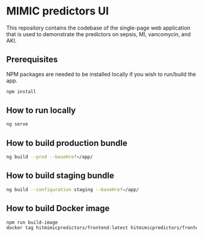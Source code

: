# MIMIC predictors UI

This repository contains the codebase of the single-page web application that is used to demonstrate the predictors on sepsis, MI, vancomycin, and AKI.

## Prerequisites

NPM packages are needed to be installed locally if you wish to run/build the app.

```bash
npm install
```

## How to run locally

```bash
ng serve
```

## How to build production bundle

```bash
ng build --prod --baseHref=/app/
```

## How to build staging bundle

```bash
ng build --configuration staging --baseHref=/app/
```

## How to build Docker image

```bash
npm run build-image
docker tag hitmimicpredictors/frontend:latest hitmimicpredictors/frontend:<version>
```
